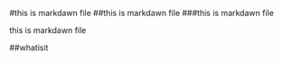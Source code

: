 #this is markdawn file
##this is markdawn file
###this is markdawn file

this is markdawn file

##whatisit